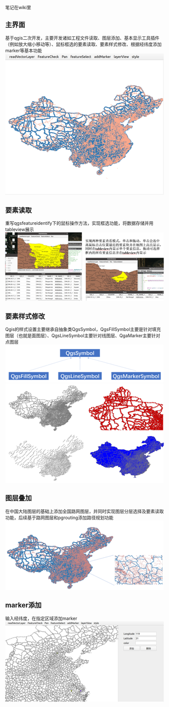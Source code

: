 笔记在wiki里

## 主界面
基于qgis二次开发，主要开发诸如工程文件读取、图层添加、基本显示工具插件（例如放大缩小移动等）、鼠标框选的要素读取、要素样式修改、根据经纬度添加marker等基本功能
![image](https://github.com/Gabbuchi/QGIS-Secondary-Development/blob/ver.5/pictures/%E4%B8%BB%E7%95%8C%E9%9D%A2.png)

## 要素读取
重写qgsfeatureidentify下的鼠标操作方法，实现框选功能，将数据存储并用tableview展示
![image](https://github.com/Gabbuchi/QGIS-Secondary-Development/blob/ver.5/pictures/%E8%A6%81%E7%B4%A0%E8%AF%BB%E5%8F%96.png)

## 要素样式修改
Qgis的样式设置主要继承自抽象类QgsSymbol，QgsFillSymbol主要是针对填充图层（也就是面图层）、QgsLineSymbol主要针对线图层、QgaMarker主要针对点图层
![image](https://github.com/Gabbuchi/QGIS-Secondary-Development/blob/ver.5/pictures/%E8%A6%81%E7%B4%A0%E4%BF%AE%E6%94%B9.png)
![image](https://github.com/Gabbuchi/QGIS-Secondary-Development/blob/ver.5/pictures/symbol.png)

## 图层叠加
在中国大陆图层的基础上添加全国路网图层，并同时实现图层分层选择及要素读取功能，后续基于路网图层和pgrouting添加路径规划功能
![image](https://github.com/Gabbuchi/QGIS-Secondary-Development/blob/ver.5/pictures/%E5%9B%BE%E5%B1%82%E5%8F%A0%E5%8A%A0.png)

## marker添加
输入经纬度，在指定区域添加marker
![image](https://github.com/Gabbuchi/QGIS-Secondary-Development/blob/ver.5/pictures/marker%E6%B7%BB%E5%8A%A0.png)
